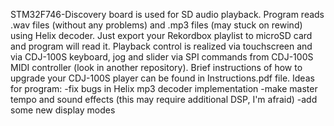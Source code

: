 STM32F746-Discovery board is used for SD audio playback.
Program reads .wav files (without any problems) and .mp3 files (may stuck on rewind) using Helix decoder. Just export your Rekordbox playlist to microSD card and program will read it.
Playback control is realized via touchscreen and via CDJ-100S keyboard, jog and slider via SPI commands from CDJ-100S MIDI controller (look in another repository).
Brief instructions of how to upgrade your CDJ-100S player can be found in Instructions.pdf file.
Ideas for program:
-fix bugs in Helix mp3 decoder implementation
-make master tempo and sound effects (this may require additional DSP, I'm afraid)
-add some new display modes

